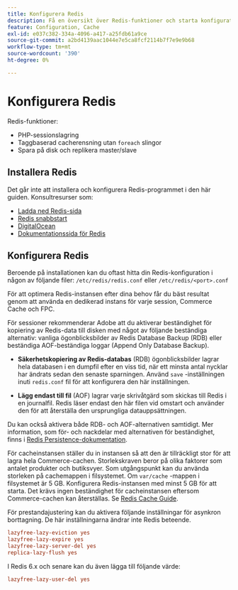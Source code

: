 ```yaml
---
title: Konfigurera Redis
description: Få en översikt över Redis-funktioner och starta konfigurationen av Redis.
feature: Configuration, Cache
exl-id: e037c382-334a-4096-a417-a25fdb61a9ce
source-git-commit: a2bd4139aac1044e7e5ca8fcf2114b7f7e9e9b68
workflow-type: tm+mt
source-wordcount: '390'
ht-degree: 0%

---
```


# Konfigurera Redis

Redis-funktioner:

- PHP-sessionslagring
- Taggbaserad cacherensning utan `foreach` slingor
- Spara på disk och replikera master/slave

## Installera Redis

Det går inte att installera och konfigurera Redis-programmet i den här guiden. Konsultresurser som:

- [Ladda ned Redis-sida](https://redis.io/download)
- [Redis snabbstart](https://redis.io/docs/getting-started/)
- [DigitalOcean](https://www.digitalocean.com/community/tutorials/how-to-install-and-use-redis)
- [Dokumentationssida för Redis](https://redis.io/docs)

## Konfigurera Redis

Beroende på installationen kan du oftast hitta din Redis-konfiguration i någon av följande filer: `/etc/redis/redis.conf` eller `/etc/redis/<port>.conf`

För att optimera Redis-instansen efter dina behov får du bäst resultat genom att använda en dedikerad instans för varje session, Commerce Cache och FPC.

För sessioner rekommenderar Adobe att du aktiverar beständighet för kopiering av Redis-data till disken med något av följande beständiga alternativ: vanliga ögonblicksbilder av Redis Database Backup (RDB) eller beständiga AOF-beständiga loggar (Append Only Database Backup).

- **Säkerhetskopiering av Redis-databas** (RDB) ögonblicksbilder lagrar hela databasen i en dumpfil efter en viss tid, när ett minsta antal nycklar har ändrats sedan den senaste sparningen. Använd `save` -inställningen inuti `redis.conf` fil för att konfigurera den här inställningen.

- **Lägg endast till fil** (AOF) lagrar varje skrivåtgärd som skickas till Redis i en journalfil. Redis läser endast den här filen vid omstart och använder den för att återställa den ursprungliga datauppsättningen.

Du kan också aktivera både RDB- och AOF-alternativen samtidigt. Mer information, som för- och nackdelar med alternativen för beständighet, finns i [Redis Persistence-dokumentation](https://redis.io/topics/persistence).

För cacheinstansen ställer du in instansen så att den är tillräckligt stor för att lagra hela Commerce-cachen. Storlekskraven beror på olika faktorer som antalet produkter och butiksvyer. Som utgångspunkt kan du använda storleken på cachemappen i filsystemet. Om `var/cache` -mappen i filsystemet är 5 GB. Konfigurera Redis-instansen med minst 5 GB för att starta. Det krävs ingen beständighet för cacheinstansen eftersom Commerce-cachen kan återställas. Se [Redis Cache Guide](https://redis.io/docs/manual/eviction/).

För prestandajustering kan du aktivera följande inställningar för asynkron borttagning. De här inställningarna ändrar inte Redis beteende.

```ini
lazyfree-lazy-eviction yes
lazyfree-lazy-expire yes
lazyfree-lazy-server-del yes
replica-lazy-flush yes
```

I Redis 6.x och senare kan du även lägga till följande värde:

```ini
lazyfree-lazy-user-del yes
```
